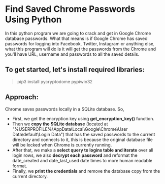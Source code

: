 # Find Saved Chrome Passwords Using Python
In this python program we are going to crack and get in Google Chrome database passwords. What that means is if Google Chrome has saved passwords for logging into Facebook, Twitter, Instagram or anything else, what this program will do is it will get the passwords from the Chrome and  you'll have URL, username and passwords to all the saved details.

## To get started, let's install required libraries:
> pip3 install pycryptodome pypiwin32

## Approach:

Chrome saves passwords locally in a SQLite database. So,

- First, we get the encryption key using **get_encryption_key()** function.
- Then we **copy the SQLite database** (located at "%USERPROFILE%\AppData\Local\Google\Chrome\User Data\default\Login Data") that has the saved passwords to the current directory and connects to it, this is because the original database file will be locked when Chrome is currently running.
- After that, we make a **select query to logins table and iterate** over all login rows, we also **decrypt each password** and reformat the date_created and date_last_used date times to more human readable format.
- Finally, we **print the credentials** and remove the database copy from the current directory.

